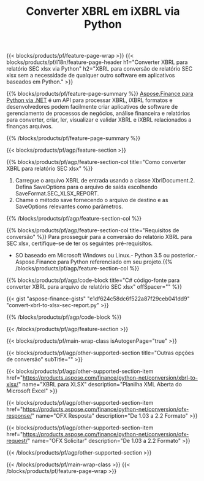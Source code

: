 ﻿---
title: Converter XBRL em iXBRL via Python
description: Código de amostra para conversão de XBRL para relatório xlsx SEC Python. Use o código de exemplo API para arquivos em lote XBRL para conversão de relatório SEC xlsx em aplicativos baseados em Python. 
url: /pt/python-net/conversion/xbrl-to-sec-xlsx-report/
family: finance
platformtag: python
feature: convert
informat: XBRL
outformat: XLSX
otherformats: HTML
---
{{< blocks/products/pf/feature-page-wrap >}}
{{< blocks/products/pf/i18n/feature-page-header h1="Converter XBRL para relatório SEC xlsx via Python" h2="XBRL para conversão de relatório SEC xlsx sem a necessidade de qualquer outro software em aplicativos baseados em Python." >}}

{{% blocks/products/pf/feature-page-summary %}}
[Aspose.Finance para Python via .NET](https://products.aspose.com/finance/python-net/) é um API para processar XBRL, iXBRL formatos e desenvolvedores podem facilmente criar aplicativos de software de gerenciamento de processos de negócios, análise financeira e relatórios para converter, criar, ler, visualizar e validar XBRL e iXBRL relacionados a finanças arquivos. 

{{% /blocks/products/pf/feature-page-summary %}}

{{< blocks/products/pf/agp/feature-section >}}

{{% blocks/products/pf/agp/feature-section-col title="Como converter XBRL para relatório SEC xlsx" %}}
1. Carregue o arquivo XBRL de entrada usando a classe XbrlDocument.2. Defina SaveOptions para o arquivo de saída escolhendo SaveFormat.SEC_XLSX_REPORT.
3. Chame o método save fornecendo o arquivo de destino e as SaveOptions relevantes como parâmetros.

{{% /blocks/products/pf/agp/feature-section-col %}}

{{% blocks/products/pf/agp/feature-section-col title="Requisitos de conversão" %}}
Para prosseguir para a conversão do relatório XBRL para SEC xlsx, certifique-se de ter os seguintes pré-requisitos. 
- SO baseado em Microsoft Windows ou Linux.- Python 3.5 ou posterior.- Aspose.Finance para Python referenciado em seu projeto.{{% /blocks/products/pf/agp/feature-section-col %}}

{{% blocks/products/pf/agp/code-block title="C# código-fonte para converter XBRL para arquivo de relatório SEC xlsx" offSpacer="" %}}

{{< gist "aspose-finance-gists" "e1df624c58dc6f522a87f29ceb041dd9" "convert-xbrl-to-xlsx-sec-report.py" >}}

{{% /blocks/products/pf/agp/code-block %}}

{{< /blocks/products/pf/agp/feature-section >}}

{{< blocks/products/pf/main-wrap-class isAutogenPage="true" >}}

{{< blocks/products/pf/agp/other-supported-section title="Outras opções de conversão" subTitle="" >}}

{{< blocks/products/pf/agp/other-supported-section-item href="https://products.aspose.com/finance/python-net/conversion/xbrl-to-xlsx/" name="XBRL para XLSX" description="Planilha XML Aberta do Microsoft Excel" >}}

{{< blocks/products/pf/agp/other-supported-section-item href="https://products.aspose.com/finance/python-net/conversion/ofx-response/" name="OFX Resposta" description="De 1.03 a 2.2 Formato" >}}

{{< blocks/products/pf/agp/other-supported-section-item href="https://products.aspose.com/finance/python-net/conversion/ofx-request/" name="OFX Solicitar" description="De 1.03 a 2.2 Formato" >}}

{{< /blocks/products/pf/agp/other-supported-section >}}

{{< /blocks/products/pf/main-wrap-class >}}
{{< /blocks/products/pf/feature-page-wrap >}}